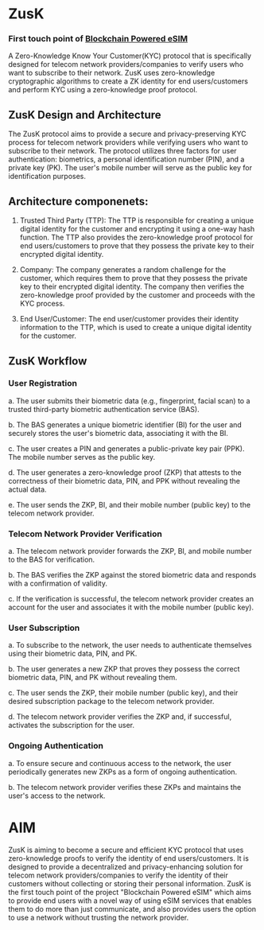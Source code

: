 # ZusK

### First touch point of [Blockchain Powered eSIM](https://github.com/ArpitxGit/Blockchain-Powered-eSIM)

A Zero-Knowledge Know Your Customer(KYC) protocol that is specifically designed for telecom network providers/companies to verify users who want to subscribe to their network. ZusK uses zero-knowledge cryptographic algorithms to create a ZK identity for end users/customers and perform KYC using a zero-knowledge proof protocol.

## ZusK Design and Architecture

The ZusK protocol aims to provide a secure and privacy-preserving KYC process for telecom network providers while verifying users who want to subscribe to their network. The protocol utilizes three factors for user authentication: biometrics, a personal identification number (PIN), and a private key (PK). The user's mobile number will serve as the public key for identification purposes.

## Architecture componenets:

1. Trusted Third Party (TTP): The TTP is responsible for creating a unique digital identity for the customer and encrypting it using a one-way hash function. The TTP also provides the zero-knowledge proof protocol for end users/customers to prove that they possess the private key to their encrypted digital identity.

2. Company: The company generates a random challenge for the customer, which requires them to prove that they possess the private key to their encrypted digital identity. The company then verifies the zero-knowledge proof provided by the customer and proceeds with the KYC process.

3. End User/Customer: The end user/customer provides their identity information to the TTP, which is used to create a unique digital identity for the customer.

## ZusK Workflow

### User Registration

a. The user submits their biometric data (e.g., fingerprint, facial scan) to a trusted third-party biometric authentication service (BAS).

b. The BAS generates a unique biometric identifier (BI) for the user and securely stores the user's biometric data, associating it with the BI.

c. The user creates a PIN and generates a public-private key pair (PPK). The mobile number serves as the public key.

d. The user generates a zero-knowledge proof (ZKP) that attests to the correctness of their biometric data, PIN, and PPK without revealing the actual data.

e. The user sends the ZKP, BI, and their mobile number (public key) to the telecom network provider.

### Telecom Network Provider Verification

a. The telecom network provider forwards the ZKP, BI, and mobile number to the BAS for verification.

b. The BAS verifies the ZKP against the stored biometric data and responds with a confirmation of validity.

c. If the verification is successful, the telecom network provider creates an account for the user and associates it with the mobile number (public key).

### User Subscription

a. To subscribe to the network, the user needs to authenticate themselves using their biometric data, PIN, and PK.

b. The user generates a new ZKP that proves they possess the correct biometric data, PIN, and PK without revealing them.

c. The user sends the ZKP, their mobile number (public key), and their desired subscription package to the telecom network provider.

d. The telecom network provider verifies the ZKP and, if successful, activates the subscription for the user.

### Ongoing Authentication

a. To ensure secure and continuous access to the network, the user periodically generates new ZKPs as a form of ongoing authentication.

b. The telecom network provider verifies these ZKPs and maintains the user's access to the network.

# AIM

ZusK is aiming to become a secure and efficient KYC protocol that uses zero-knowledge proofs to verify the identity of end users/customers. It is designed to provide a decentralized and privacy-enhancing solution for telecom network providers/companies to verify the identity of their customers without collecting or storing their personal information. ZusK is the first touch point of the project "Blockchain Powered eSIM" which aims to provide end users with a novel way of using eSIM services that enables them to do more than just communicate, and also provides users the option to use a network without trusting the network provider.
